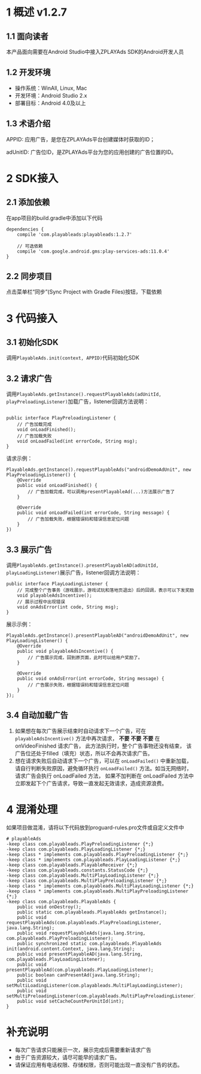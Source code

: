 # 1 概述 v1.2.7


## 1.1 面向读者
本产品面向需要在Android Studio中接入ZPLAYAds SDK的Android开发人员

## 1.2 开发环境
- 操作系统：WinAll, Linux, Mac
- 开发环境：Android Studio 2.x
- 部署目标：Android 4.0及以上

## 1.3 术语介绍
APPID: 应用广告，是您在ZPLAYAds平台创建媒体时获取的ID；

adUnitID: 广告位ID，是ZPLAYAds平台为您的应用创建的广告位置的ID。

# 2 SDK接入
## 2.1 添加依赖
在app项目的build.gradle中添加以下代码
```
dependencies {
    compile 'com.playableads:playableads:1.2.7'
    
    // 可选依赖
    compile 'com.google.android.gms:play-services-ads:11.0.4'
}
```

## 2.2 同步项目
点击菜单栏“同步”(Sync Project with Gradle Files)按钮，下载依赖

# 3 代码接入
## 3.1 初始化SDK
调用```PlayableAds.init(context, APPID)```代码初始化SDK
## 3.2 请求广告
调用```PlayableAds.getInstance().requestPlayableAds(adUnitId, playPreloadingListener)```加载广告，listener回调方法说明：
```

public interface PlayPreloadingListener {
    // 广告加载完成
    void onLoadFinished();
    // 广告加载失败
    void onLoadFailed(int errorCode, String msg);
}
```

请求示例：
```
PlayableAds.getInstance().requestPlayableAds("androidDemoAdUnit", new PlayPreloadingListener() {
    @Override
    public void onLoadFinished() {
        // 广告加载完成，可以调用presentPlayableAd(...)方法展示广告了
    }

    @Override
    public void onLoadFailed(int errorCode, String message) {
        // 广告加载失败，根据错误码和错误信息定位问题
    }
})
```

## 3.3 展示广告
调用```PlayableAds.getInstance().presentPlayableAD(adUnitId, playLoadingListener)```展示广告，listener回调方法说明：
```
public interface PlayLoadingListener {
    // 完成整个广告事务（游戏展示，游戏试玩和落地页退出）后的回调，表示可以下发奖励
    void playableAdsIncentive();
    // 展示过程中出现错误
    void onAdsError(int code, String msg);
}
```
展示示例：
```
PlayableAds.getInstance().presentPlayableAD("androidDemoAdUnit", new PlayLoadingListener() {
    @Override
    public void playableAdsIncentive() {
        // 广告展示完成，回到原页面，此时可以给用户奖励了。
    }

    @Override
    public void onAdsError(int errorCode, String message) {
        // 广告展示失败，根据错误码和错误信息定位问题
    }
});
```

## 3.4 自动加载广告

1. 如果想在每次广告展示结束时自动请求下一个广告，可在 ```playableAdsIncentive()``` 方法中再次请求， **不要** **不要** **不要** 在 onVideoFinished 请求广告， 此方法执行时，整个广告事物还没有结束，
该广告位还处于filled（填充）状态，所以不会再次请求广告。
2. 想在请求失败后自动请求下一个广告，可以在 ```onLoadFailed()``` 中重新加载，请自行判断失败原因，避免循环执行 ```onLoadFailed()``` 方法。如当无网络时，请求广告会执行 onLoadFailed 方法，
如果不加判断在 onLoadFailed 方法中立即发起下个广告请求，导致一直发起无效请求，造成资源浪费。


# 4 混淆处理
如果项目做混淆，请将以下代码放到proguard-rules.pro文件或自定义文件中
```
# playableAds
-keep class com.playableads.PlayPreloadingListener {*;}
-keep class com.playableads.PlayLoadingListener {*;}
-keep class * implements com.playableads.PlayPreloadingListener {*;}
-keep class * implements com.playableads.PlayLoadingListener {*;}
-keep class com.playableads.PlayableReceiver {*;}
-keep class com.playableads.constants.StatusCode {*;}
-keep class com.playableads.MultiPlayLoadingListener {*;}
-keep class com.playableads.MultiPlayPreloadingListener {*;}
-keep class * implements com.playableads.MultiPlayLoadingListener {*;}
-keep class * implements com.playableads.MultiPlayPreloadingListener {*;}
-keep class com.playableads.PlayableAds {
    public void onDestroy();
    public static com.playableads.PlayableAds getInstance();
    public void requestPlayableAds(com.playableads.PlayPreloadingListener, java.lang.String);
    public void requestPlayableAds(java.lang.String, com.playableads.PlayPreloadingListener);
    public synchronized static com.playableads.PlayableAds init(android.content.Context, java.lang.String);
    public void presentPlayableAD(java.lang.String, com.playableads.PlayLoadingListener);
    public void presentPlayableAd(com.playableads.PlayLoadingListener);
    public boolean canPresentAd(java.lang.String);
    public void setMultiLoadingListener(com.playableads.MultiPlayLoadingListener);
    public void setMultiPreloadingListener(com.playableads.MultiPlayPreloadingListener);
    public void setCacheCountPerUnitId(int);
}
```

# 补充说明

* 每次广告请求只能展示一次，展示完成后需要重新请求广告
* 由于广告资源较大，请尽可能早的请求广告。
* 请保证应用有电话权限、存储权限，否则可能出现一直没有广告的状态。